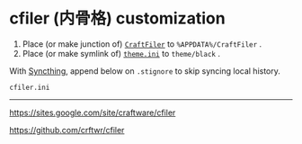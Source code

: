 # cfiler (内骨格) customization


1. Place (or make junction of) [`CraftFiler`](CraftFiler) to `%APPDATA%/CraftFiler` .
1. Place (or make symlink of) [`theme.ini`](theme.ini) to `theme/black` .


With [Syncthing](https://syncthing.net/), append below on `.stignore` to skip syncing local history.

```
cfiler.ini
```

---

https://sites.google.com/site/craftware/cfiler

https://github.com/crftwr/cfiler
